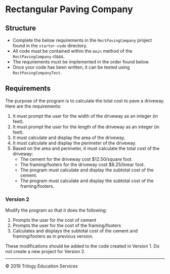 # Rectangular Paving Company

## Structure

- Complete the below requirements in the `RectPavingCompany` project found in the `starter-code` directory.
- All code must be contained within the `main` method of the `RectPavingCompany` class.
- The requirements must be implemented in the order found below.
- Once your code has been written, it can be tested using `RectPavingCompanyTest`.

## Requirements
The purpose of the program is to calculate the total cost to pave a driveway.  Here are the requirements:

1. It must prompt the user for the width of the driveway as an integer (in feet).
1. It must prompt the user for the length of the driveway as an integer (in feet).
1. It must calculate and display the area of the driveway.
1. It must calculate and display the perimeter of the driveway.
1. Based on the area and perimeter, it must calculate the total cost of the driveway:
    - The cement for the driveway cost $12.50/square foot.
    - The framing/footers for the driveway cost $8.25/linear foot.
    - The program must calculate and display the subtotal cost of the cement.
    - The program must calculate and display the subtotal cost of the framing/footers.
    
### Version 2
Modify the program so that it does the following:

1. Prompts the user for the cost of cement
1. Prompts the user for the cost of the framing/footers
1. Calculates and displays the subtotal cost of the cement and framing/footers as in previous version.

These modifications should be added to the code created in Version 1. Do not create a new project for Version 2.

---
© 2019 Trilogy Education Services